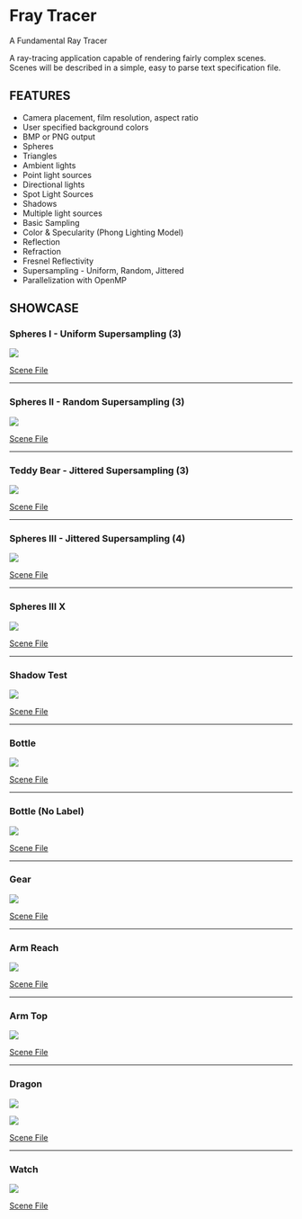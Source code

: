# Fray Tracer
A Fundamental Ray Tracer

A ray-tracing	application	capable	of rendering fairly complex scenes.	Scenes	will be described	in	a	simple,	easy	to	parse	text	specification	file.

## FEATURES

- Camera	placement,	film	resolution,	aspect	ratio
- User	specified	background	colors
- BMP	or	PNG	output
- Spheres
- Triangles
- Ambient	lights
- Point	light	sources
- Directional lights
- Spot Light Sources
- Shadows
- Multiple	light	sources
- Basic	Sampling
- Color	&	Specularity	(Phong	Lighting	Model)
- Reflection
- Refraction
- Fresnel Reflectivity
- Supersampling - Uniform, Random, Jittered
- Parallelization with OpenMP

## SHOWCASE

### Spheres I - Uniform Supersampling (3)
![](output/spheres1.bmp)

[Scene File](https://raw.github.com/debowin/fray-tracer/master/scenes/spheres1.scn)

---

### Spheres II - Random Supersampling (3)
![](output/spheres2.bmp)

[Scene File](https://raw.github.com/debowin/fray-tracer/master/scenes/spheres2.scn)

---

### Teddy Bear - Jittered Supersampling (3)
![](output/bear.bmp)

[Scene File](https://raw.github.com/debowin/fray-tracer/master/scenes/bear.scn)

---

### Spheres III - Jittered Supersampling (4)
![](output/spheres3.bmp)

[Scene File](https://raw.github.com/debowin/fray-tracer/master/scenes/spheres3.scn)

---

### Spheres III X
![](output/spheres3x.bmp)

[Scene File](https://raw.github.com/debowin/fray-tracer/master/scenes/spheres3x.scn)

---

### Shadow Test
![](output/ShadowTest.bmp)

[Scene File](https://raw.github.com/debowin/fray-tracer/master/scenes/ShadowTest.txt)

---

### Bottle
![](output/bottle.bmp)

[Scene File](https://raw.github.com/debowin/fray-tracer/master/scenes/bottle.txt)

---

### Bottle (No Label)
![](output/bottle-nolabel.bmp)

[Scene File](https://raw.github.com/debowin/fray-tracer/master/scenes/bottle-nolabel.txt)

---

### Gear
![](output/gear.bmp)

[Scene File](https://raw.github.com/debowin/fray-tracer/master/scenes/gear.txt)

---

### Arm Reach
![](output/arm.bmp)

[Scene File](https://raw.github.com/debowin/fray-tracer/master/scenes/arm-reach.txt)

---

### Arm Top
![](output/arm-top.bmp)

[Scene File](https://raw.github.com/debowin/fray-tracer/master/scenes/arm-top.txt)

---

### Dragon
![](output/dragon.bmp)

![](output/dragon-front.bmp)

[Scene File](https://raw.github.com/debowin/fray-tracer/master/scenes/dragon.txt)

---

### Watch
![](output/watch.bmp)

[Scene File](https://raw.github.com/debowin/fray-tracer/master/scenes/watch.txt)
